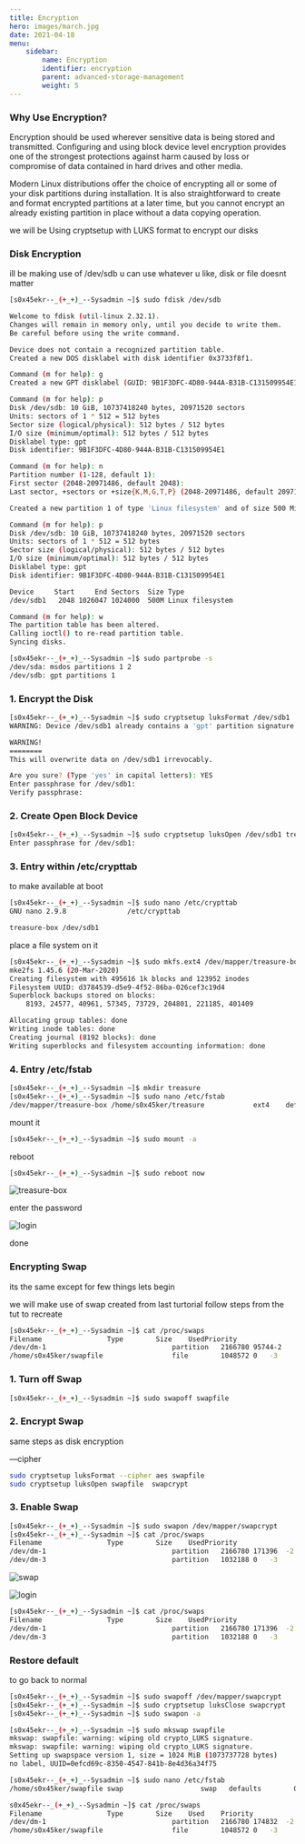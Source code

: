 ```yaml
---
title: Encryption
hero: images/march.jpg
date: 2021-04-18
menu:
    sidebar:    
        name: Encryption
        identifier: encryption
        parent: advanced-storage-management
        weight: 5
---
```

### **Why Use Encryption?**

Encryption should be used wherever sensitive data is being stored and transmitted. Configuring and using block device level encryption provides one of the strongest protections against harm caused by loss or compromise of data contained in hard drives and other media.

Modern Linux distributions offer the choice of encrypting all or some of your disk partitions during installation. It is also straightforward to create and format encrypted partitions at a later time, but you cannot encrypt an already existing partition in place without a data copying operation.

we will be Using cryptsetup with LUKS format to encrypt our disks

### Disk Encryption

ill be making use of /dev/sdb u can use whatever u like, disk or file doesnt matter

```bash
[s0x45ekr--_(+_+)_--Sysadmin ~]$ sudo fdisk /dev/sdb

Welcome to fdisk (util-linux 2.32.1).
Changes will remain in memory only, until you decide to write them.
Be careful before using the write command.

Device does not contain a recognized partition table.
Created a new DOS disklabel with disk identifier 0x3733f8f1.

Command (m for help): g
Created a new GPT disklabel (GUID: 9B1F3DFC-4D80-944A-B31B-C131509954E1).

Command (m for help): p
Disk /dev/sdb: 10 GiB, 10737418240 bytes, 20971520 sectors
Units: sectors of 1 * 512 = 512 bytes
Sector size (logical/physical): 512 bytes / 512 bytes
I/O size (minimum/optimal): 512 bytes / 512 bytes
Disklabel type: gpt
Disk identifier: 9B1F3DFC-4D80-944A-B31B-C131509954E1

Command (m for help): n
Partition number (1-128, default 1): 
First sector (2048-20971486, default 2048): 
Last sector, +sectors or +size{K,M,G,T,P} (2048-20971486, default 20971486): +500M   

Created a new partition 1 of type 'Linux filesystem' and of size 500 MiB.

Command (m for help): p
Disk /dev/sdb: 10 GiB, 10737418240 bytes, 20971520 sectors
Units: sectors of 1 * 512 = 512 bytes
Sector size (logical/physical): 512 bytes / 512 bytes
I/O size (minimum/optimal): 512 bytes / 512 bytes
Disklabel type: gpt
Disk identifier: 9B1F3DFC-4D80-944A-B31B-C131509954E1

Device     Start     End Sectors  Size Type
/dev/sdb1   2048 1026047 1024000  500M Linux filesystem

Command (m for help): w
The partition table has been altered.
Calling ioctl() to re-read partition table.
Syncing disks.

[s0x45ekr--_(+_+)_--Sysadmin ~]$ sudo partprobe -s
/dev/sda: msdos partitions 1 2
/dev/sdb: gpt partitions 1
```

### 1. Encrypt the Disk

```bash
[s0x45ekr--_(+_+)_--Sysadmin ~]$ sudo cryptsetup luksFormat /dev/sdb1
WARNING: Device /dev/sdb1 already contains a 'gpt' partition signature.

WARNING!
========
This will overwrite data on /dev/sdb1 irrevocably.

Are you sure? (Type 'yes' in capital letters): YES
Enter passphrase for /dev/sdb1: 
Verify passphrase:
```

### 2. Create Open Block Device

```bash
[s0x45ekr--_(+_+)_--Sysadmin ~]$ sudo cryptsetup luksOpen /dev/sdb1 treasure-box
Enter passphrase for /dev/sdb1:
```

### 3. Entry within /etc/crypttab

to make available at boot

```bash
[s0x45ekr--_(+_+)_--Sysadmin ~]$ sudo nano /etc/crypttab
GNU nano 2.9.8               /etc/crypttab                         

treasure-box /dev/sdb1
```

place a file system on it

```bash
[s0x45ekr--_(+_+)_--Sysadmin ~]$ sudo mkfs.ext4 /dev/mapper/treasure-box 
mke2fs 1.45.6 (20-Mar-2020)
Creating filesystem with 495616 1k blocks and 123952 inodes
Filesystem UUID: d3784539-d5e9-4f52-86ba-026cef3c19d4
Superblock backups stored on blocks: 
	8193, 24577, 40961, 57345, 73729, 204801, 221185, 401409

Allocating group tables: done                            
Writing inode tables: done                            
Creating journal (8192 blocks): done
Writing superblocks and filesystem accounting information: done
```

### 4. Entry /etc/fstab

```bash
[s0x45ekr--_(+_+)_--Sysadmin ~]$ mkdir treasure
[s0x45ekr--_(+_+)_--Sysadmin ~]$ sudo nano /etc/fstab
/dev/mapper/treasure-box /home/s0x45ker/treasure            ext4    defaults    1 2

```

mount it

```bash
[s0x45ekr--_(+_+)_--Sysadmin ~]$ sudo mount -a
```

reboot 

```bash
[s0x45ekr--_(+_+)_--Sysadmin ~]$ sudo reboot now
```

![treasure-box](images/treasure-box.png)

enter the password

![login](images/login.png)

done

### Encrypting Swap

its the same except for few things lets begin

we will make use of swap created from last turtorial follow steps from the tut to recreate

```bash
[s0x45ekr--_(+_+)_--Sysadmin ~]$ cat /proc/swaps
Filename				Type		Size	UsedPriority
/dev/dm-1                               partition	2166780	95744-2
/home/s0x45ker/swapfile                 file		1048572	0	-3
```

### 1. Turn off Swap

```bash
[s0x45ekr--_(+_+)_--Sysadmin ~]$ sudo swapoff swapfile
```

### 2. Encrypt Swap

same steps as disk encryption

—cipher <algo-choice>

```bash
sudo cryptsetup luksFormat --cipher aes swapfile
sudo cryptsetup luksOpen swapfile  swapcrypt

```

### 3. Enable Swap

```bash
[s0x45ekr--_(+_+)_--Sysadmin ~]$ sudo swapon /dev/mapper/swapcrypt
[s0x45ekr--_(+_+)_--Sysadmin ~]$ cat /proc/swaps
Filename				Type		Size	UsedPriority
/dev/dm-1                               partition	2166780	171396	-2
/dev/dm-3                               partition	1032188	0	-3
```

![swap](images/swap.png)

![login](images/login.png)

```bash
[s0x45ekr--_(+_+)_--Sysadmin ~]$ cat /proc/swaps
Filename				Type		Size	UsedPriority
/dev/dm-1                               partition	2166780	171396	-2
/dev/dm-3                               partition	1032188	0	-3
```

### Restore default

to go back to normal

```bash
[s0x45ekr--_(+_+)_--Sysadmin ~]$ sudo swapoff /dev/mapper/swapcrypt
[s0x45ekr--_(+_+)_--Sysadmin ~]$ sudo cryptsetup luksClose swapcrypt
[s0x45ekr--_(+_+)_--Sysadmin ~]$ sudo swapon -a

[s0x45ekr--_(+_+)_--Sysadmin ~]$ sudo mkswap swapfile 
mkswap: swapfile: warning: wiping old crypto_LUKS signature.
mkswap: swapfile: warning: wiping old crypto_LUKS signature.
Setting up swapspace version 1, size = 1024 MiB (1073737728 bytes)
no label, UUID=0efcd69c-8350-4547-841b-8e4d36a34f75

[s0x45ekr--_(+_+)_--Sysadmin ~]$ sudo nano /etc/fstab
/home/s0x45ker/swapfile swap                   swap   defaults        0 0s0x45ker

s0x45ekr--_(+_+)_--Sysadmin ~]$ cat /proc/swaps
Filename				Type		Size	Used	Priority
/dev/dm-1                               partition	2166780	174832	-2
/home/s0x45ker/swapfile                 file		1048572	0	-3
```